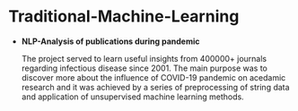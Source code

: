# Traditional-Machine-Learning

- **NLP-Analysis of publications during pandemic**
  
  The project served to learn useful insights from 400000+ journals regarding infectious disease since 2001. The main purpose was to discover more about the influence of COVID-19 pandemic on acedamic research and it was achieved by a series of preprocessing of string data and application of unsupervised machine learning methods.
